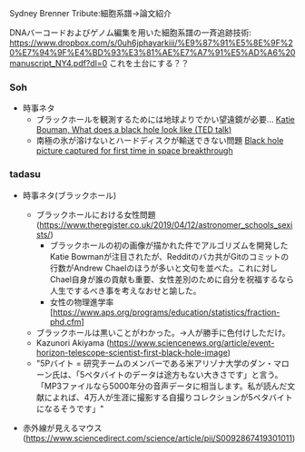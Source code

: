Sydney Brenner Tribute:細胞系譜->論文紹介

DNAバーコードおよびゲノム編集を用いた細胞系譜の一斉追跡技術: https://www.dropbox.com/s/0uh6jphayarkiii/%E9%87%91%E5%8E%9F%20%E7%94%9F%E4%BD%93%E3%81%AE%E7%A7%91%E5%AD%A6%20manuscript_NY4.pdf?dl=0
これを土台にする？？

### Soh
- 時事ネタ
  - ブラックホールを観測するためには地球よりでかい望遠鏡が必要... [Katie Bouman, What does a black hole look like (TED talk)](https://www.ted.com/talks/katie_bouman_what_does_a_black_hole_look_like)
  - 南極の氷が溶けないとハードディスクが輸送できない問題 [Black hole picture captured for first time in space breakthrough](https://www.theguardian.com/science/2019/apr/10/black-hole-picture-captured-for-first-time-in-space-breakthrough)


### tadasu
- 時事ネタ(ブラックホール)
  - ブラックホールにおける女性問題 (https://www.theregister.co.uk/2019/04/12/astronomer_schools_sexists/)
    - ブラックホールの初の画像が描かれた件でアルゴリズムを開発したKatie Bowmanが注目されたが、Redditのバカ共がGitのコミットの行数がAndrew Chaelのほうが多いと文句を並べた。これに対しChael自身が誰の貢献も重要、女性差別のために自分を祝福するなら人生でするべき事を考えなおせと諭した。
    - 女性の物理進学率[https://www.aps.org/programs/education/statistics/fraction-phd.cfm]
  - ブラックホールは黒いことがわかった。->人が勝手に色付けしただけ。
  - Kazunori Akiyama (https://www.sciencenews.org/article/event-horizon-telescope-scientist-first-black-hole-image)
  - "5Pバイト = 研究チームのメンバーである米アリゾナ大学のダン・マローン氏は、「5ペタバイトのデータは途方もない大きさです」と言う。「MP3ファイルなら5000年分の音声データに相当します。私が読んだ文献によれば、4万人が生涯に撮影する自撮りコレクションが5ペタバイトになるそうです」"  

- 赤外線が見えるマウス (https://www.sciencedirect.com/science/article/pii/S0092867419301011)

  


